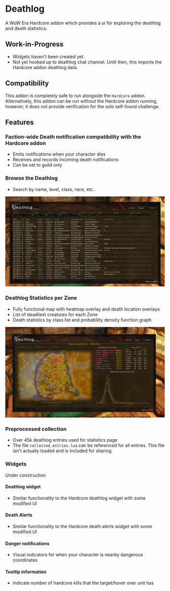# Deathlog

A WoW Era Hardcore addon which provides a ui for exploring the deathlog and death statistics.

## Work-in-Progress
* Widgets haven't been created yet.
* Not yet hooked up to deathlog chat channel.  Until then, this imports the Hardcore addon deathlog data.

## Compatibility

This addon is completely safe to run alongside the `Hardcore` addon.  Alternatively, this addon can be run without the Hardcore addon running, however, it does not provide verification for the solo self-found challenge.

## Features

### Faction-wide Death notification compatibility with the Hardcore addon
* Emits notifications when your character dies
* Receives and records incoming death notifications
* Can be set to guild only

### Browse the Deathlog
* Search by name, level, class, race, etc..

![Deathlog](deathlog_deathlog.png)

### Deathlog Statistics per Zone

* Fully functional map with heatmap overlay and death location overlays
* List of deadliest creatures for each Zone
* Death statistics by class list and probability density function graph

![Westfall death statistics](statistics_westfall.png)

### Preprocessed collection

* Over 45k deathlog entries used for statistics page
* The file `collected_entries.lua` can be referenced for all entries.  This file isn't actually loaded and is included for sharing.

### Widgets
Under construction

#### Deathlog widget

* Similar functionality to the Hardcore deathlog widget with some modified UI

#### Death Alerts

* Similar functionality to the Hardcore death alerts widget with some modified UI

#### Danger notifications

* Visual indicators for when your character is nearby dangerous coordinates

#### Tooltip information

* Indicate number of hardcore kills that the target/hover over unit has
